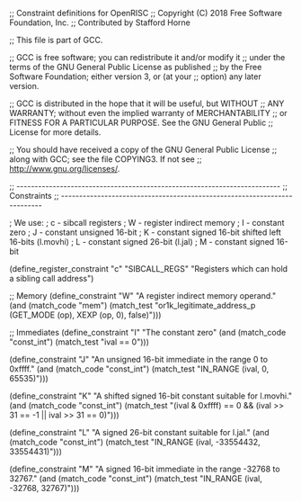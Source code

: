 ;; Constraint definitions for OpenRISC
;; Copyright (C) 2018 Free Software Foundation, Inc.
;; Contributed by Stafford Horne

;; This file is part of GCC.

;; GCC is free software; you can redistribute it and/or modify it
;; under the terms of the GNU General Public License as published
;; by the Free Software Foundation; either version 3, or (at your
;; option) any later version.

;; GCC is distributed in the hope that it will be useful, but WITHOUT
;; ANY WARRANTY; without even the implied warranty of MERCHANTABILITY
;; or FITNESS FOR A PARTICULAR PURPOSE.  See the GNU General Public
;; License for more details.

;; You should have received a copy of the GNU General Public License
;; along with GCC; see the file COPYING3.  If not see
;; <http://www.gnu.org/licenses/>.

;; -------------------------------------------------------------------------
;; Constraints
;; -------------------------------------------------------------------------

; We use:
;  c - sibcall registers
;  W - register indirect memory
;  I - constant zero
;  J - constant unsigned 16-bit
;  K - constant signed 16-bit shifted left 16-bits (l.movhi)
;  L - constant signed 26-bit (l.jal)
;  M - constant signed 16-bit

(define_register_constraint "c" "SIBCALL_REGS"
  "Registers which can hold a sibling call address")

;; Memory
(define_constraint "W"
  "A register indirect memory operand."
  (and (match_code "mem")
       (match_test "or1k_legitimate_address_p (GET_MODE (op),
					       XEXP (op, 0), false)")))

;; Immediates
(define_constraint "I"
  "The constant zero"
  (and (match_code "const_int")
       (match_test "ival == 0")))

(define_constraint "J"
  "An unsigned 16-bit immediate in the range 0 to 0xffff."
  (and (match_code "const_int")
       (match_test "IN_RANGE (ival, 0, 65535)")))

(define_constraint "K"
  "A shifted signed 16-bit constant suitable for l.movhi."
  (and (match_code "const_int")
       (match_test "(ival & 0xffff) == 0
                    && (ival >> 31 == -1 || ival >> 31 == 0)")))

(define_constraint "L"
  "A signed 26-bit constant suitable for l.jal."
  (and (match_code "const_int")
       (match_test "IN_RANGE (ival, -33554432, 33554431)")))

(define_constraint "M"
  "A signed 16-bit immediate in the range -32768 to 32767."
  (and (match_code "const_int")
       (match_test "IN_RANGE (ival, -32768, 32767)")))

